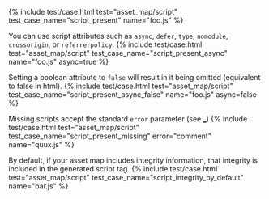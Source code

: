 ---
---
{%
  include test/case.html
    test="asset_map/script"
    test_case_name="script_present"
    name="foo.js"
%}

You can use script attributes such as `async`, `defer`, `type`, `nomodule`, `crossorigin`, or `referrerpolicy`.
{%
  include test/case.html
    test="asset_map/script"
    test_case_name="script_present_async"
    name="foo.js"
    async=true
%}

Setting a boolean attribute to `false` will result in it being omitted (equivalent to false in html).
{%
  include test/case.html
    test="asset_map/script"
    test_case_name="script_present_async_false"
    name="foo.js"
    async=false
%}

Missing scripts accept the standard `error` parameter (see [_](#))
{%
  include test/case.html
    test="asset_map/script"
    test_case_name="script_present_missing"
    error="comment"
    name="quux.js"
%}

By default, if your asset map includes integrity information, that integrity is included in the generated script tag.
{%
  include test/case.html
    test="asset_map/script"
    test_case_name="script_integrity_by_default"
    name="bar.js"
%}